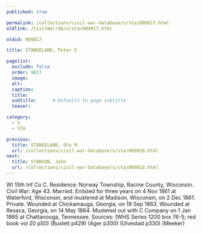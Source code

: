 ```yaml
---
published: true

permalink: /collections/civil-war-database/s/sta/009817.html
oldlink: /CivilWar/db/s/sta/009817.html

oldid: 009817

title: STANGELAND, Peter E.

pagelist:
  exclude: false
  order: 9817
  image: 
  alt:
  caption:
  title:
  subtitle:      # Defaults to page subtitle
  teaser:

category: 
  - S 
  - STA

previous:
  title: STANGELAND, Ole M.
  url: /collections/civil-war-database/s/sta/009816.html  
next:
  title: STANSON, John
  url: /collections/civil-war-database/s/sta/009818.html   
---
```

WI 15th Inf Co C. Residence: Norway Township, Racine County, Wisconsin. Civil War: Age 43. Married. Enlisted for three years on 4 Nov 1861 at Waterford, Wisconsin, and mustered at Madison, Wisconsin, on 2 Dec 1861. Private. Wounded at Chickamauga, Georgia, on 19 Sep 1863. Wounded at Resaca, Georgia, on 14 May 1864. Mustered out with C Company on 1 Jan 1865 at Chattanooga, Tennessee. Sources: (WHS Series 1200 box 76-5; red book vol 20 p50) (Buslett p429) (Ager p300) (Ulvestad p330) (Meeker)